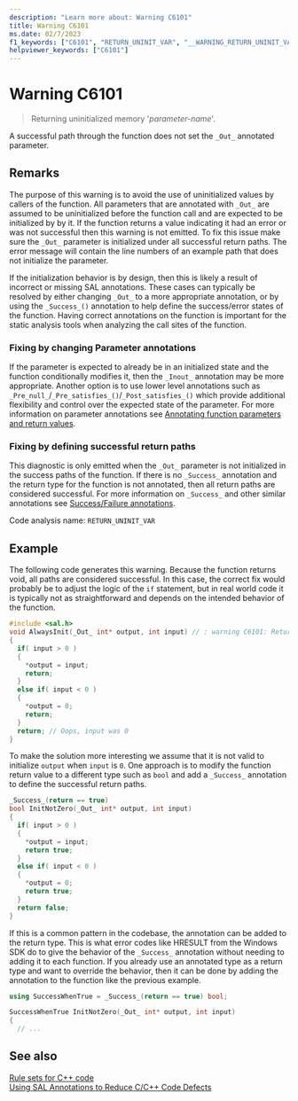 ```yaml
---
description: "Learn more about: Warning C6101"
title: Warning C6101
ms.date: 02/7/2023
f1_keywords: ["C6101", "RETURN_UNINIT_VAR", "__WARNING_RETURN_UNINIT_VAR"]
helpviewer_keywords: ["C6101"]
---
```

# Warning C6101

> Returning uninitialized memory '*parameter-name*'.

A successful path through the function does not set the `_Out_` annotated parameter.

## Remarks

The purpose of this warning is to avoid the use of uninitialized values by callers of the function. All parameters that are annotated with `_Out_` are assumed to be uninitialized before the function call and are expected to be initialized by by it. If the function returns a value indicating it had an error or was not successful then this warning is not emitted. To fix this issue make sure the `_Out_` parameter is initialized under all successful return paths. The error message will contain the line numbers of an example path that does not initialize the parameter.

If the initialization behavior is by design, then this is likely a result of incorrect or missing SAL annotations. These cases can typically be resolved by either changing `_Out_` to a more appropriate annotation, or by using the `_Success_()` annotation to help define the success/error states of the function. Having correct annotations on the function is important for the static analysis tools when analyzing the call sites of the function.

### Fixing by changing Parameter annotations

If the parameter is expected to already be in an initialized state and the function conditionally modifies it, then the `_Inout_` annotation may be more appropriate. Another option is to use lower level annotations such as `_Pre_null_`/`_Pre_satisfies_()`/`_Post_satisfies_()` which provide additional flexibility and control over the expected state of the parameter. For more information on parameter annotations see [Annotating function parameters and return values](./annotating-function-parameters-and-return-values.md).

### Fixing by defining successful return paths

This diagnostic is only emitted when the `_Out_` parameter is not initialized in the success paths of the function. If there is no `_Success_` annotation and the return type for the function is not annotated, then all return paths are considered successful. For more information on `_Success_` and other similar annotations see [Success/Failure annotations](./annotating-function-behavior.md#successfailure-annotations).

Code analysis name: `RETURN_UNINIT_VAR`

## Example

The following code generates this warning. Because the function returns void, all paths are considered successful. In this case, the correct fix would probably be to adjust the logic of the `if` statement, but in real world code it is typically not as straightforward and depends on the intended behavior of the function.

```cpp
#include <sal.h>
void AlwaysInit(_Out_ int* output, int input) // : warning C6101: Returning uninitialized memory '*p'.: Lines: 2, 4, 9, 14, 2
{
  if( input > 0 )
  {
    *output = input;
    return;
  }
  else if( input < 0 )
  {
    *output = 0;
    return;
  }
  return; // Oops, input was 0
}
```

To make the solution more interesting we assume that it is not valid to initialize `output` when `input` is `0`. One approach is to modify the function return value to a different type such as `bool` and add a `_Success_` annotation to define the successful return paths.

```cpp
_Success_(return == true)
bool InitNotZero(_Out_ int* output, int input)
{
  if( input > 0 )
  {
    *output = input;
    return true;
  }
  else if( input < 0 )
  {
    *output = 0;
    return true;
  }
  return false;
}
```

If this is a common pattern in the codebase, the annotation can be added to the return type. This is what error codes like HRESULT from the Windows SDK do to give the behavior of the `_Success_` annotation without needing to adding it to each function.  If you already use an annotated type as a return type and want to override the behavior, then it can be done by adding the annotation to the function like the previous example.

```cpp
using SuccessWhenTrue = _Success_(return == true) bool;

SuccessWhenTrue InitNotZero(_Out_ int* output, int input)
{
  // ...
```

## See also

[Rule sets for C++ code](./using-rule-sets-to-specify-the-cpp-rules-to-run.md)\
[Using SAL Annotations to Reduce C/C++ Code Defects](./using-sal-annotations-to-reduce-c-cpp-code-defects.md)
